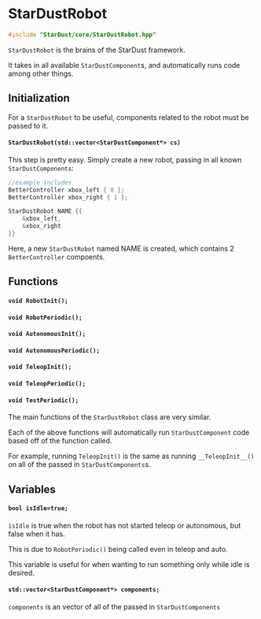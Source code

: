 # StarDustRobot

```cpp
#include "StarDust/core/StarDustRobot.hpp"
```

`StarDustRobot` is the brains of the StarDust framework.

It takes in all available `StarDustComponent`s, and automatically runs code among other things.

## Initialization

For a `StarDustRobot` to be useful, components related to the robot must be passed to it.

#### `StarDustRobot(std::vector<StarDustComponent*> cs)`

This step is pretty easy. Simply create a new robot, passing in all known `StarDustComponents`:

```cpp
//example includes
BetterController xbox_left { 0 };
BetterController xbox_right { 1 };

StarDustRobot NAME {{
    &xbox_left,
    &xbox_right
}}
```

Here, a new `StarDustRobot` named NAME is created, which contains 2 `BetterController` compoents.

## Functions

#### `void RobotInit();`
#### `void RobotPeriodic();`
#### `void AutonomousInit();`
#### `void AutonomousPeriodic();`
#### `void TeleopInit();`
#### `void TeleopPeriodic();`
#### `void TestPeriodic();`

The main functions of the `StarDustRobot` class are very similar.

Each of the above functions will automatically run `StarDustComponent` code based off of the function called.

For example, running `TeleopInit()` is the same as running `__TeleopInit__()` on all of the passed in `StarDustComponents`s.

## Variables

#### `bool isIdle=true;`

`isIdle` is true when the robot has not started teleop or autonomous, but false when it has.

This is due to `RobotPeriodic()` being called even in teleop and auto.

This variable is useful for when wanting to run something only while idle is desired.

#### `std::vector<StarDustComponent*> components;`

`components` is an vector of all of the passed in `StarDustComponents`
